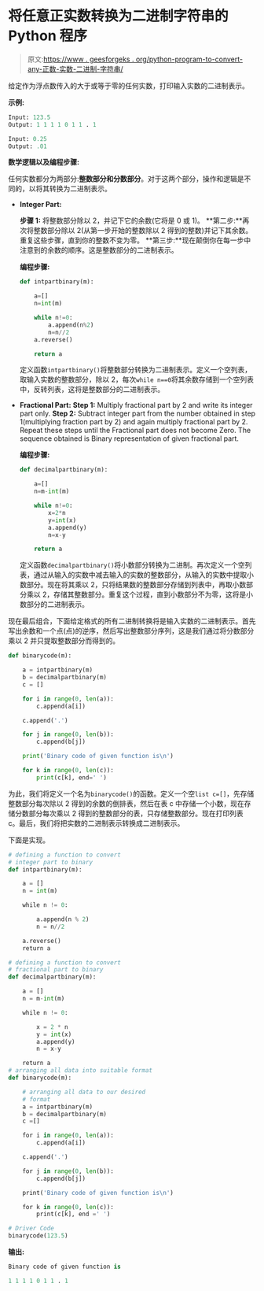 # 将任意正实数转换为二进制字符串的 Python 程序

> 原文:[https://www . geesforgeks . org/python-program-to-convert-any-正数-实数-二进制-字符串/](https://www.geeksforgeeks.org/python-program-to-convert-any-positive-real-number-to-binary-string/)

给定作为浮点数传入的大于或等于零的任何实数，打印输入实数的二进制表示。

**示例:**

```py
Input: 123.5
Output: 1 1 1 1 0 1 1 . 1

Input: 0.25
Output: .01
```

**数学逻辑以及编程步骤:**

任何实数都分为两部分:**整数部分和分数部分**。对于这两个部分，操作和逻辑是不同的，以将其转换为二进制表示。

*   **Integer Part:**

    **步骤 1:** 将整数部分除以 2，并记下它的余数(它将是 0 或 1)。
    **第二步:**再次将整数部分除以 2(从第一步开始的整数除以 2 得到的整数)并记下其余数。
    重复这些步骤，直到你的整数不变为零。
    **第三步:**现在颠倒你在每一步中注意到的余数的顺序。这是整数部分的二进制表示。

    **编程步骤:**

    ```py
    def intpartbinary(m):

        a=[]
        n=int(m)

        while n!=0:
            a.append(n%2)
            n=n//2
        a.reverse()

        return a
    ```

    定义函数`intpartbinary()`将整数部分转换为二进制表示。定义一个空列表，取输入实数的整数部分，除以 2，每次`while n==0`将其余数存储到一个空列表中，反转列表，这将是整数部分的二进制表示。

*   **Fractional Part:**
    **Step 1:** Multiply fractional part by 2 and write its integer part only.
    **Step 2:** Subtract integer part from the number obtained in step 1(multiplying fraction part by 2) and again multiply fractional part by 2.
    Repeat these steps until the Fractional part does not become Zero. The sequence obtained is Binary representation of given fractional part.

    **编程步骤:**

    ```py
    def decimalpartbinary(m):

        a=[]
        n=m-int(m)

        while n!=0:
            x=2*n
            y=int(x)
            a.append(y)
            n=x-y

        return a
    ```

    定义函数`decimalpartbinary()`将小数部分转换为二进制。再次定义一个空列表，通过从输入的实数中减去输入的实数的整数部分，从输入的实数中提取小数部分。现在将其乘以 2，只将结果数的整数部分存储到列表中，再取小数部分乘以 2，存储其整数部分。重复这个过程，直到小数部分不为零，这将是小数部分的二进制表示。

现在最后组合，下面给定格式的所有二进制转换将是输入实数的二进制表示。首先写出余数和一个点(点)的逆序，然后写出整数部分序列，这是我们通过将分数部分乘以 2 并只提取整数部分而得到的。

```py
def binarycode(m):

    a = intpartbinary(m)
    b = decimalpartbinary(m)
    c = []

    for i in range(0, len(a)):
        c.append(a[i])

    c.append('.')

    for j in range(0, len(b)):
        c.append(b[j])

    print('Binary code of given function is\n')

    for k in range(0, len(c)):
        print(c[k], end=' ')
```

为此，我们将定义一个名为`binarycode()`的函数。定义一个空`list c=[]`，先存储整数部分每次除以 2 得到的余数的倒排表，然后在表 c 中存储一个小数，现在存储分数部分每次乘以 2 得到的整数部分的表，只存储整数部分。现在打印列表 c。最后，我们将把实数的二进制表示转换成二进制表示。

下面是实现。

```py
# defining a function to convert 
# integer part to binary
def intpartbinary(m):

    a = []
    n = int(m)

    while n != 0:

        a.append(n % 2)
        n = n//2

    a.reverse()
    return a

# defining a function to convert 
# fractional part to binary
def decimalpartbinary(m):

    a = []
    n = m-int(m)

    while n != 0:

        x = 2 * n
        y = int(x)
        a.append(y)
        n = x-y

    return a
# arranging all data into suitable format
def binarycode(m):

    # arranging all data to our desired 
    # format
    a = intpartbinary(m)
    b = decimalpartbinary(m)
    c =[]

    for i in range(0, len(a)):
        c.append(a[i])

    c.append('.')

    for j in range(0, len(b)):
        c.append(b[j])

    print('Binary code of given function is\n')

    for k in range(0, len(c)):
        print(c[k], end =' ')

# Driver Code
binarycode(123.5)
```

**输出:**

```py
Binary code of given function is

1 1 1 1 0 1 1 . 1 
```